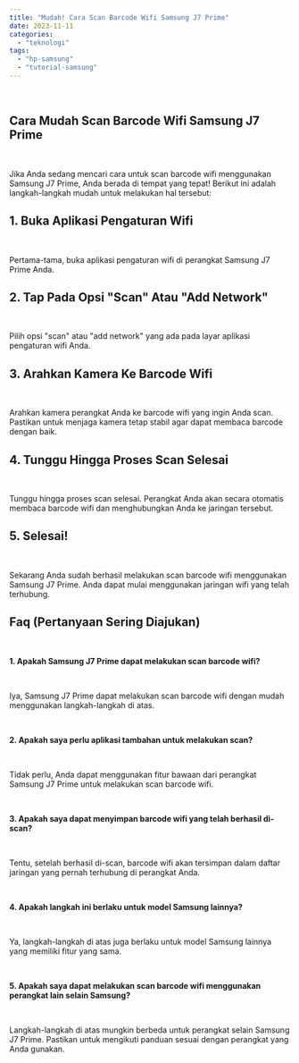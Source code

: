 ```yaml
---
title: "Mudah! Cara Scan Barcode Wifi Samsung J7 Prime"
date: 2023-11-11
categories: 
  - "teknologi"
tags: 
  - "hp-samsung"
  - "tutorial-samsung"
---
```


 

## Cara Mudah Scan Barcode Wifi Samsung J7 Prime

 

Jika Anda sedang mencari cara untuk scan barcode wifi menggunakan Samsung J7 Prime, Anda berada di tempat yang tepat! Berikut ini adalah langkah-langkah mudah untuk melakukan hal tersebut:

## 1\. Buka Aplikasi Pengaturan Wifi

 

Pertama-tama, buka aplikasi pengaturan wifi di perangkat Samsung J7 Prime Anda.

## 2\. Tap Pada Opsi "Scan" Atau "Add Network"

 

Pilih opsi "scan" atau "add network" yang ada pada layar aplikasi pengaturan wifi Anda.

## 3\. Arahkan Kamera Ke Barcode Wifi

 

Arahkan kamera perangkat Anda ke barcode wifi yang ingin Anda scan. Pastikan untuk menjaga kamera tetap stabil agar dapat membaca barcode dengan baik.

## 4\. Tunggu Hingga Proses Scan Selesai

 

Tunggu hingga proses scan selesai. Perangkat Anda akan secara otomatis membaca barcode wifi dan menghubungkan Anda ke jaringan tersebut.

## 5\. Selesai!

 

Sekarang Anda sudah berhasil melakukan scan barcode wifi menggunakan Samsung J7 Prime. Anda dapat mulai menggunakan jaringan wifi yang telah terhubung.

## Faq (Pertanyaan Sering Diajukan)

 

**1\. Apakah Samsung J7 Prime dapat melakukan scan barcode wifi?**

 

Iya, Samsung J7 Prime dapat melakukan scan barcode wifi dengan mudah menggunakan langkah-langkah di atas.

 

**2\. Apakah saya perlu aplikasi tambahan untuk melakukan scan?**

 

Tidak perlu, Anda dapat menggunakan fitur bawaan dari perangkat Samsung J7 Prime untuk melakukan scan barcode wifi.

 

**3\. Apakah saya dapat menyimpan barcode wifi yang telah berhasil di-scan?**

 

Tentu, setelah berhasil di-scan, barcode wifi akan tersimpan dalam daftar jaringan yang pernah terhubung di perangkat Anda.

 

**4\. Apakah langkah ini berlaku untuk model Samsung lainnya?**

 

Ya, langkah-langkah di atas juga berlaku untuk model Samsung lainnya yang memiliki fitur yang sama.

 

**5\. Apakah saya dapat melakukan scan barcode wifi menggunakan perangkat lain selain Samsung?**

 

Langkah-langkah di atas mungkin berbeda untuk perangkat selain Samsung J7 Prime. Pastikan untuk mengikuti panduan sesuai dengan perangkat yang Anda gunakan.
